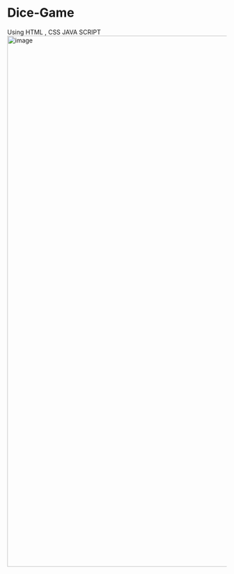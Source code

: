 # Dice-Game
Using HTML , CSS JAVA SCRIPT
<img width="1221" alt="image" src="https://github.com/Shubhamkumar8789/Dice-Game/assets/129000347/0644da91-0dd0-4e87-ab31-614d6f8e3ad1">

